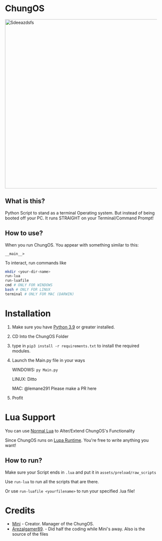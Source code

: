 # ChungOS


<img width="559" alt="Sdeeazdsfs" src="https://user-images.githubusercontent.com/83344675/154842163-7e00ea29-5baf-4ce6-8f83-07c6f746d5d8.png">


## What is this?
Python Script to stand as a terminal Operating system. But instead of being booted off your PC. It runs STRAIGHT on your Terminal/Command Prompt!

## How to use?

When you run ChungOS. You appear with something similar to this:
```
__main__>
```

To interact, run commands like 
```sh
mkdir <your-dir-name>
run-lua
run-luafile
cmd # ONLY FOR WINDOWS
bash # ONLY FOR LINUX
terminal # ONLY FOR MAC (DARWIN)
```
# Installation

1. Make sure you have [Python 3.9](https://www.python.org/downloads/) or greater installed.

2. CD Into the ChungOS Folder

3. type in `pip3 install -r requirements.txt` to install the required modules.

4. Launch the Main.py file in your ways
   
    WINDOWS: `py Main.py`
  
    LINUX: Ditto
  
    MAC: @lemane291 Please make a PR here
    
5. Profit

# Lua Support

You can use [Normal Lua](https://www.lua.org/) to Alter/Extend ChungOS's Functionality

Since ChungOS runs on [Lupa Runtime](https://pypi.org/project/lupa/). You're free to write anything you want!


## How to run?
   
   Make sure your Script ends in `.lua` and put it in `assets/preload/raw_scripts`
   
   Use `run-lua` to run all the scripts that are there. 
   
   Or use `run-luafile <yourfilename>` to run your specified .lua file!



# Credits

- [Mini](https://twitter.com/@minilol69) - Creator. Manager of the ChungOS. 
- [Arezalgamer89](mailto:aradzpfa@gmail.com). - Did half the coding while Mini's away. Also is the source of the files
